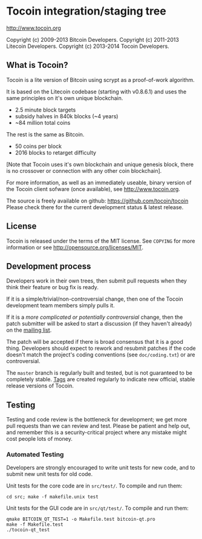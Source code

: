 Tocoin integration/staging tree
================================

http://www.tocoin.org

Copyright (c) 2009-2013 Bitcoin Developers.
Copyright (c) 2011-2013 Litecoin Developers.
Copyright (c) 2013-2014 Tocoin Developers.

What is Tocoin?
----------------

Tocoin is a lite version of Bitcoin using scrypt as a proof-of-work algorithm.

It is based on the Litecoin codebase (starting with v0.8.6.1) and uses the same principles on it's own unique blockchain.

 - 2.5 minute block targets
 - subsidy halves in 840k blocks (~4 years)
 - ~84 million total coins

The rest is the same as Bitcoin.
 - 50 coins per block
 - 2016 blocks to retarget difficulty

[Note that Tocoin uses it's own blockchain and unique genesis block, there is
no crossover or connection with any other coin blockchain]. 

For more information, as well as an immediately useable, binary version of
the Tocoin client sofware (once available), see http://www.tocoin.org.

The source is freely available on github: https://github.com/tocoin/tocoin
Please check there for the current development status & latest release.

License
-------

Tocoin is released under the terms of the MIT license. See `COPYING` for more
information or see http://opensource.org/licenses/MIT.

Development process
-------------------

Developers work in their own trees, then submit pull requests when they think
their feature or bug fix is ready.

If it is a simple/trivial/non-controversial change, then one of the Tocoin
development team members simply pulls it.

If it is a *more complicated or potentially controversial* change, then the patch
submitter will be asked to start a discussion (if they haven't already) on the
[mailing list](http://sourceforge.net/mailarchive/forum.php?forum_name=bitcoin-development).

The patch will be accepted if there is broad consensus that it is a good thing.
Developers should expect to rework and resubmit patches if the code doesn't
match the project's coding conventions (see `doc/coding.txt`) or are
controversial.

The `master` branch is regularly built and tested, but is not guaranteed to be
completely stable. [Tags](https://github.com/bitcoin/bitcoin/tags) are created
regularly to indicate new official, stable release versions of Tocoin.

Testing
-------

Testing and code review is the bottleneck for development; we get more pull
requests than we can review and test. Please be patient and help out, and
remember this is a security-critical project where any mistake might cost people
lots of money.

### Automated Testing

Developers are strongly encouraged to write unit tests for new code, and to
submit new unit tests for old code.

Unit tests for the core code are in `src/test/`. To compile and run them:

    cd src; make -f makefile.unix test

Unit tests for the GUI code are in `src/qt/test/`. To compile and run them:

    qmake BITCOIN_QT_TEST=1 -o Makefile.test bitcoin-qt.pro
    make -f Makefile.test
    ./tocoin-qt_test

